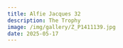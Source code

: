 ```yaml
---
title: Alfie Jacques 32
description: The Trophy
image: /img/gallery/Z_P1411139.jpg
date: 2025-05-17
---
```


